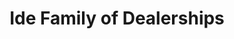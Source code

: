 ---
title: "Ide Family of Dealerships"
url: /rochester/ide-family-of-dealerships/
shop: Autohaus
---